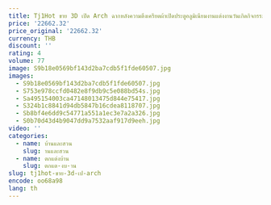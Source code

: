 ```yaml
---
title: Tj1Hot ขาย 3D เปิด Arch ฉากหลังความตึงเครียดผ้าเปิดประตูอลูมิเนียมงานแต่งงานวันเกิดกิจกรรม Trade Show อุปกรณ์
price: '22662.32'
price_original: '22662.32'
currency: THB
discount: ''
rating: 4
volume: 77
image: S9b18e0569bf143d2ba7cdb5f1fde60507.jpg
images:
  - S9b18e0569bf143d2ba7cdb5f1fde60507.jpg
  - S753e978ccfd0482e8f9db9c5e088bd54s.jpg
  - Sa495154003ca47148013475d844e75417.jpg
  - S324b1c8841d94db5847b16cdea8118707.jpg
  - Sb8bf4e6dd9c54771a551a1ec3e7a2a326.jpg
  - S0b70d43d4b9047dd9a7532aaf917d9eeh.jpg
video: ''
categories:
  - name: บ้านและสวน
    slug: านและสวน
  - name: ตกแต่งบ้าน
    slug: ตกแต-งบ-าน
slug: tj1hot-ขาย-3d-เป-arch
encode: oo68a98
lang: th
---
```

  